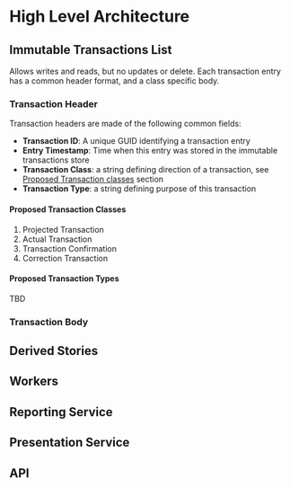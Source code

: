 # High Level Architecture
## Immutable Transactions List
Allows writes and reads, but no updates or delete. Each transaction entry has a common header format, and a class specific body.

### Transaction Header
Transaction headers are made of the following common fields:
- **Transaction ID**: A unique GUID identifying a transaction entry  
- **Entry Timestamp**: Time when this entry was stored in the immutable transactions store 
- **Transaction Class**: a string defining direction of a transaction, see [Proposed Transaction classes](####Proposed-Transaction-Classes) section 
- **Transaction Type**: a string defining purpose of this transaction

#### Proposed Transaction Classes
1. Projected Transaction
1. Actual Transaction
1. Transaction Confirmation 
1. Correction Transaction

#### Proposed Transaction Types
TBD

### Transaction Body 
## Derived Stories
## Workers
## Reporting Service
## Presentation Service
## API
